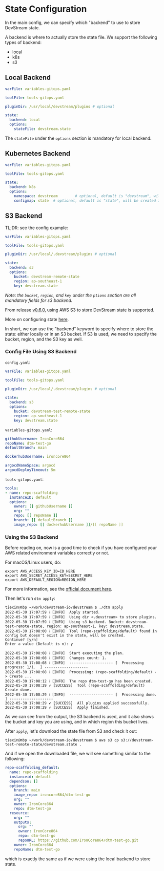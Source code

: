 # State Configuration

In the main config, we can specify which "backend" to use to store DevStream state.

A backend is where to actually store the state file. We support the following types of backend:

- local
- k8s
- s3

## Local Backend

```yaml
varFile: variables-gitops.yaml

toolFile: tools-gitops.yaml

pluginDir: /usr/local/devstream/plugins # optional

state:
  backend: local
  options:
    stateFile: devstream.state
```

The `stateFile` under the `options` section is mandatory for local backend.

## Kubernetes Backend

```yaml
varFile: variables-gitops.yaml

toolFile: tools-gitops.yaml

state:
  backend: k8s
  options:
    namespace: devstream        # optional, default is "devstream", will be created if not exists
    configmap: state  # optional, default is "state", will be created if not exists
```

## S3 Backend

TL;DR: see the config example:

```yaml
varFile: variables-gitops.yaml

toolFile: tools-gitops.yaml

pluginDir: /usr/local/.devstream/plugins # optional

state:
  backend: s3
  options:
    bucket: devstream-remote-state
    region: ap-southeast-1
    key: devstream.state
```

_Note: the `bucket`, `region`, and `key` under the `ptions` section are all mandatory fields for s3 backend._

From release [v0.6.0](https://github.com/devstream-io/devstream/releases/tag/v0.6.0), using AWS S3 to store DevStream state is supported.

More on configuring state [here](./stateconfig.md).

In short, we can use the "backend" keyword to specify where to store the state: either locally or in an S3 bucket. If S3 is used, we need to specify the bucket, region, and the S3 key as well.

### Config File Using S3 Backend

`config.yaml`:

```yaml
varFile: variables-gitops.yaml

toolFile: tools-gitops.yaml

pluginDir: /usr/local/.devstream/plugins # optional

state:
  backend: s3
  options:
    bucket: devstream-test-remote-state
    region: ap-southeast-1
    key: devstream.state
```

`variables-gitops.yaml`:

```yaml
githubUsername: IronCore864
repoName: dtm-test-go
defaultBranch: main

dockerhubUsername: ironcore864

argocdNameSpace: argocd
argocdDeployTimeout: 5m
```

`tools-gitops.yaml`:

```yaml
tools:
- name: repo-scaffolding
  instanceID: default
  options:
    owner: [[ githubUsername ]]
    org: ""
    repo: [[ repoName ]]
    branch: [[ defaultBranch ]]
    image_repo: [[ dockerhubUsername ]]/[[ repoName ]]
```

### Using the S3 Backend

Before reading on, now is a good time to check if you have configured your AWS related environment variables correctly or not.

For macOS/Linux users, do:

```shell
export AWS_ACCESS_KEY_ID=ID_HERE
export AWS_SECRET_ACCESS_KEY=SECRET_HERE
export AWS_DEFAULT_REGION=REGION_HERE
```

For more information, see the [official document here](https://docs.aws.amazon.com/cli/latest/userguide/cli-chap-configure.html).

Then let's run `dtm apply`:

```shell
tiexin@mbp ~/work/devstream-io/devstream $ ./dtm apply
2022-05-30 17:07:59 ℹ [INFO]  Apply started.
2022-05-30 17:07:59 ℹ [INFO]  Using dir <.devstream> to store plugins.
2022-05-30 17:07:59 ℹ [INFO]  Using s3 backend. Bucket: devstream-test-remote-state, region: ap-southeast-1, key: devstream.state.
2022-05-30 17:08:00 ℹ [INFO]  Tool (repo-scaffolding/default) found in config but doesn't exist in the state, will be created.
Continue? [y/n]
Enter a value (Default is n): y

2022-05-30 17:08:08 ℹ [INFO]  Start executing the plan.
2022-05-30 17:08:08 ℹ [INFO]  Changes count: 1.
2022-05-30 17:08:08 ℹ [INFO]  -------------------- [  Processing progress: 1/1.  ] --------------------
2022-05-30 17:08:08 ℹ [INFO]  Processing: (repo-scaffolding/default) -> Create ...
2022-05-30 17:08:12 ℹ [INFO]  The repo dtm-test-go has been created.
2022-05-30 17:08:29 ✔ [SUCCESS]  Tool (repo-scaffolding/default) Create done.
2022-05-30 17:08:29 ℹ [INFO]  -------------------- [  Processing done.  ] --------------------
2022-05-30 17:08:29 ✔ [SUCCESS]  All plugins applied successfully.
2022-05-30 17:08:29 ✔ [SUCCESS]  Apply finished.
```

As we can see from the output, the S3 backend is used, and it also shows the bucket and key you are using, and in which region this bucket lives.

After `apply`, let's download the state file from S3 and check it out:

```shell
tiexin@mbp ~/work/devstream-io/devstream $ aws s3 cp s3://devstream-test-remote-state/devstream.state .
```

And if we open the downloaded file, we will see something similar to the following:

```yaml
repo-scaffolding_default:
  name: repo-scaffolding
  instanceid: default
  dependson: []
  options:
    branch: main
    image_repo: ironcore864/dtm-test-go
    org: ""
    owner: IronCore864
    repo: dtm-test-go
  resource:
    org: ""
    outputs:
      org: ""
      owner: IronCore864
      repo: dtm-test-go
      repoURL: https://github.com/IronCore864/dtm-test-go.git
    owner: IronCore864
    repoName: dtm-test-go
```

which is exactly the same as if we were using the local backend to store state.
